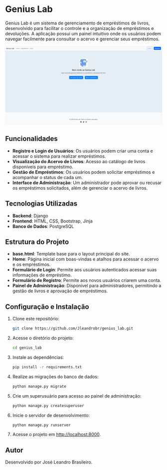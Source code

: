
# Genius Lab

Genius Lab é um sistema de gerenciamento de empréstimos de livros, desenvolvido para facilitar o controle e a organização de empréstimos e devoluções. A aplicação possui um painel intuitivo onde os usuários podem navegar facilmente para consultar o acervo e gerenciar seus empréstimos.

![Genius Lab Interface](interface_geniuslab.png)

## Funcionalidades

- **Registro e Login de Usuários**: Os usuários podem criar uma conta e acessar o sistema para realizar empréstimos.
- **Visualização do Acervo de Livros**: Acesso ao catálogo de livros disponíveis para empréstimo.
- **Gestão de Empréstimos**: Os usuários podem solicitar empréstimos e acompanhar o status de cada um.
- **Interface de Administração**: Um administrador pode aprovar ou recusar os empréstimos solicitados, além de gerenciar o acervo de livros.

## Tecnologias Utilizadas

- **Backend**: Django
- **Frontend**: HTML, CSS, Bootstrap, Jinja
- **Banco de Dados**: PostgreSQL


## Estrutura do Projeto

- **base.html**: Template base para o layout principal do site.
- **Home**: Página inicial com boas-vindas e atalhos para acessar o acervo e os empréstimos.
- **Formulário de Login**: Permite aos usuários autenticados acessar suas informações de empréstimo.
- **Formulário de Registro**: Permite aos novos usuários criarem uma conta.
- **Painel de Administração**: Disponível para administradores, permitindo a gestão de livros e aprovação de empréstimos.

## Configuração e Instalação

1. Clone este repositório:

    ```bash
    git clone https://github.com/Jleandrobr/genius_lab.git
    ```

2. Acesse o diretório do projeto:

    ```bash
    cd genius_lab
    ```

3. Instale as dependências:

    ```bash
    pip install -r requirements.txt
    ```

4. Realize as migrações do banco de dados:

    ```bash
    python manage.py migrate
    ```

5. Crie um superusuário para acesso ao painel de administração:

    ```bash
    python manage.py createsuperuser
    ```

6. Inicie o servidor de desenvolvimento:

    ```bash
    python manage.py runserver
    ```

7. Acesse o projeto em [http://localhost:8000](http://localhost:8000).



## Autor

Desenvolvido por José Leandro Brasileiro.
